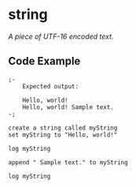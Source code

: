 # string
*A piece of UTF-16 encoded text.*

## Code Example
```
;-
	Expected output:

	Hello, world!
	Hello, world! Sample text.
-;

create a string called myString
set myString to "Hello, world!"

log myString

append " Sample text." to myString

log myString
```